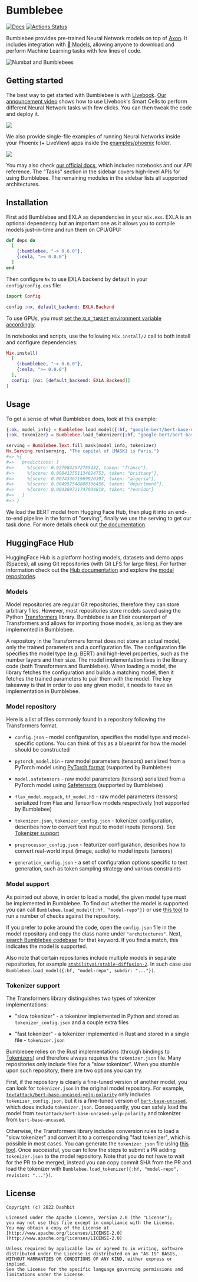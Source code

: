 # Bumblebee

[![Docs](https://img.shields.io/badge/hex.pm-docs-8e7ce6.svg)](https://hexdocs.pm/bumblebee)
[![Actions Status](https://github.com/livebook-dev/kino_bumblebee/workflows/Test/badge.svg)](https://github.com/elixir-nx/bumblebee/actions)

Bumblebee provides pre-trained Neural Network models on top of [Axon](https://github.com/elixir-nx/axon). It includes integration with [🤗 Models](https://huggingface.co/models), allowing anyone to download and perform Machine Learning tasks with few lines of code.

![Numbat and Bumblebees](.github/images/background.jpg)

## Getting started

The best way to get started with Bumblebee is with [Livebook](https://livebook.dev). [Our announcement video](https://news.livebook.dev/announcing-bumblebee-gpt2-stable-diffusion-and-more-in-elixir-3Op73O) shows how to use Livebook's Smart Cells to perform different Neural Network tasks with few clicks. You can then tweak the code and deploy it.

![](.github/images/kino_bumblebee_token_classification.png)

We also provide single-file examples of running Neural Networks inside your Phoenix (+ LiveView) apps inside the [examples/phoenix](examples/phoenix) folder.

![](.github/images/phx_image_classification.png)

You may also check [our official docs](https://hexdocs.pm/bumblebee), which includes notebooks and our API reference. The "Tasks" section in the sidebar covers high-level APIs for using Bumblebee. The remaining modules in the sidebar lists all supported architectures.

## Installation

First add Bumblebee and EXLA as dependencies in your `mix.exs`. EXLA is an optional dependency but an important one as it allows you to compile models just-in-time and run them on CPU/GPU:

```elixir
def deps do
  [
    {:bumblebee, "~> 0.6.0"},
    {:exla, ">= 0.0.0"}
  ]
end
```

Then configure `Nx` to use EXLA backend by default in your `config/config.exs` file:

```elixir
import Config

config :nx, default_backend: EXLA.Backend
```

To use GPUs, you must [set the `XLA_TARGET` environment variable accordingly](https://github.com/elixir-nx/xla#usage).

In notebooks and scripts, use the following `Mix.install/2` call to both install and configure dependencies:

```elixir
Mix.install(
  [
    {:bumblebee, "~> 0.6.0"},
    {:exla, ">= 0.0.0"}
  ],
  config: [nx: [default_backend: EXLA.Backend]]
)
```

## Usage

To get a sense of what Bumblebee does, look at this example:

```elixir
{:ok, model_info} = Bumblebee.load_model({:hf, "google-bert/bert-base-uncased"})
{:ok, tokenizer} = Bumblebee.load_tokenizer({:hf, "google-bert/bert-base-uncased"})

serving = Bumblebee.Text.fill_mask(model_info, tokenizer)
Nx.Serving.run(serving, "The capital of [MASK] is Paris.")
#=> %{
#=>   predictions: [
#=>     %{score: 0.9279842972755432, token: "france"},
#=>     %{score: 0.008412551134824753, token: "brittany"},
#=>     %{score: 0.007433671969920397, token: "algeria"},
#=>     %{score: 0.004957548808306456, token: "department"},
#=>     %{score: 0.004369721747934818, token: "reunion"}
#=>   ]
#=> }
```

We load the BERT model from Hugging Face Hub, then plug it into an end-to-end pipeline in the form of "serving", finally we use the serving to get our task done. For more details check out [the documentation](https://hexdocs.pm/bumblebee).

<!-- Docs -->

## HuggingFace Hub

HuggingFace Hub is a platform hosting models, datasets and demo apps (Spaces), all using Git repositories (with Git LFS for large files). For further information check out the [Hub documentation](https://huggingface.co/docs/hub/index) and explore the [model repositories](https://huggingface.co/models).

### Models

Model repositories are regular Git repositories, therefore they can store arbitrary files. However, most repositories store models saved using the Python [Transformers](https://github.com/huggingface/transformers) library. Bumblebee is an Elixir counterpart of Transformers and allows for importing those models, as long as they are implemented in Bumblebee.

A repository in the Transformers format does not store an actual model, only the trained parameters and a configuration file. The configuration file specifies the model type (e.g. BERT) and high-level properties, such as the number layers and their size. The model implementation lives in the library code (both Transformers and Bumblebee). When loading a model, the library fetches the configuration and builds a matching model, then it fetches the trained parameters to pair them with the model. The key takeaway is that in order to use any given model, it needs to have an implementation in Bumblebee.

### Model repository

Here is a list of files commonly found in a repository following the Transformers format.

  * `config.json` - model configuration, specifies the model type and model-specific options. You can think of this as a blueprint for how the model should be constructed

  * `pytorch_model.bin` - raw model parameters (tensors) serialized from a PyTorch model using [PyTorch format](https://pytorch.org/docs/stable/generated/torch.save.html) (supported by Bumblebee)

  * `model.safetensors` - raw model parameters (tensors) serialized from a PyTorch model using [Safetensors](https://github.com/huggingface/safetensors) (supported by Bumblebee)

  * `flax_model.msgpack`, `tf_model.h5` - raw model parameters (tensors) serialized from Flax and Tensorflow models respectively (not supported by Bumblebee)

  * `tokenizer.json`, `tokenizer_config.json` - tokenizer configuration, describes how to convert text input to model inputs (tensors). See [Tokenizer support](#tokenizer-support)

  * `preprocessor_config.json` - featurizer configuration, describes how to convert real-world input (image, audio) to model inputs (tensors)

  * `generation_config.json` - a set of configuration options specific to text generation, such as token sampling strategy and various constraints

### Model support

As pointed out above, in order to load a model, the given model type must be implemented in Bumblebee. To find out whether the model is supported you can call `Bumblebee.load_model({:hf, "model-repo"})` or use [this tool](https://jonatanklosko-bumblebee-tools.hf.space/apps/repository-inspector) to run a number of checks against the repository.

If you prefer to poke around the code, open the `config.json` file in the model repository and copy the class name under `"architectures"`. Next, [search Bumblebee codebase](https://github.com/search?q=repo%3Aelixir-nx%2Fbumblebee+BertForMaskedLM&type=code) for that keyword. If you find a match, this indicates the model is supported.

Also note that certain repositories include multiple models in separate repositories, for example [`stabilityai/stable-diffusion-2`](https://huggingface.co/stabilityai/stable-diffusion-2). In such case use `Bumblebee.load_model({:hf, "model-repo", subdir: "..."})`.

### Tokenizer support

The Transformers library distinguishes two types of tokenizer implementations:

  * "slow tokenizer" - a tokenizer implemented in Python and stored as `tokenizer_config.json` and a couple extra files

  * "fast tokenizer" - a tokenizer implemented in Rust and stored in a single file - `tokenizer.json`

Bumblebee relies on the Rust implementations (through bindings to [Tokenizers](https://github.com/huggingface/tokenizers)) and therefore always requires the `tokenizer.json` file. Many repositories only include files for a "slow tokenizer". When you stumble upon such repository, there are two options you can try.

First, if the repository is clearly a fine-tuned version of another model, you can look for `tokenizer.json` in the original model repository. For example, [`textattack/bert-base-uncased-yelp-polarity`](https://huggingface.co/textattack/bert-base-uncased-yelp-polarity) only includes `tokenizer_config.json`, but it is a fine-tuned version of [`bert-base-uncased`](https://huggingface.co/bert-base-uncased), which does include `tokenizer.json`. Consequently, you can safely load the model from `textattack/bert-base-uncased-yelp-polarity` and tokenizer from `bert-base-uncased`.

Otherwise, the Transformers library includes conversion rules to load a "slow tokenizer" and convert it to a corresponding "fast tokenizer", which is possible in most cases. You can generate the `tokenizer.json` file using [this tool](https://jonatanklosko-bumblebee-tools.hf.space/apps/tokenizer-generator). Once successful, you can follow the steps to submit a PR adding `tokenizer.json` to the model repository. Note that you do not have to wait for the PR to be merged, instead you can copy commit SHA from the PR and load the tokenizer with `Bumblebee.load_tokenizer({:hf, "model-repo", revision: "..."})`.

<!-- Docs -->

## License

    Copyright (c) 2022 Dashbit

    Licensed under the Apache License, Version 2.0 (the "License");
    you may not use this file except in compliance with the License.
    You may obtain a copy of the License at [http://www.apache.org/licenses/LICENSE-2.0](http://www.apache.org/licenses/LICENSE-2.0)

    Unless required by applicable law or agreed to in writing, software
    distributed under the License is distributed on an "AS IS" BASIS,
    WITHOUT WARRANTIES OR CONDITIONS OF ANY KIND, either express or implied.
    See the License for the specific language governing permissions and
    limitations under the License.
